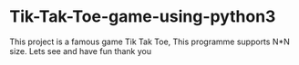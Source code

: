 # Tik-Tak-Toe-game-using-python3
This project is a famous game Tik Tak Toe, This programme supports N*N size. Lets see and have fun thank you
